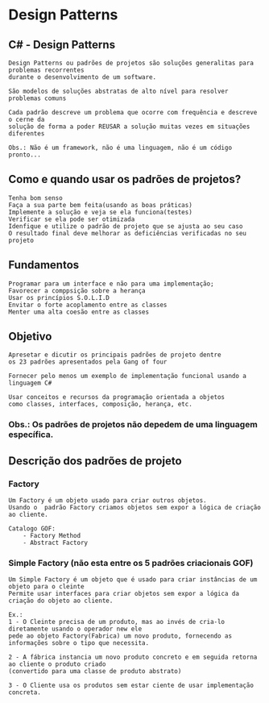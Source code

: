 # Design Patterns
## C# - Design Patterns

    Design Patterns ou padrões de projetos são soluções generalitas para problemas recorrentes 
    durante o desenvolvimento de um software.

    São modelos de soluções abstratas de alto nível para resolver problemas comuns 

    Cada padrão descreve um problema que ocorre com frequência e descreve o cerne da 
    solução de forma a poder REUSAR a solução muitas vezes em situações diferentes

    Obs.: Não é um framework, não é uma linguagem, não é um código pronto...

## Como e quando usar os padrões de projetos?
    
    Tenha bom senso
    Faça a sua parte bem feita(usando as boas práticas)
    Implemente a solução e veja se ela funciona(testes)
    Verificar se ela pode ser otimizada
    Idenfique e utilize o padrão de projeto que se ajusta ao seu caso
    O resultado final deve melhorar as deficiências verificadas no seu projeto

## Fundamentos

    Programar para um interface e não para uma implementação;
    Favorecer a comppsição sobre a herança
    Usar os princípios S.O.L.I.D
    Envitar o forte acoplamento entre as classes
    Menter uma alta coesão entre as classes

## Objetivo

    Apresetar e dicutir os principais padrões de projeto dentre 
    os 23 padrões apresentados pela Gang of four

    Fornecer pelo menos um exemplo de implementação funcional usando a linguagem C#

    Usar conceitos e recursos da programação orientada a objetos 
    como classes, interfaces, composição, herança, etc.

### Obs.: Os padrões de projetos não depedem de uma linguagem específica.

## Descrição dos padrões de projeto

### Factory
    
    Um Factory é um objeto usado para criar outros objetos.
    Usando o  padrão Factory criamos objetos sem expor a lógica de criação ao cliente.

    Catalogo GOF:
        - Factory Method
        - Abstract Factory

### Simple Factory (não esta entre os 5 padrões criacionais GOF)

    Um Simple Factory é um objeto que é usado para criar instâncias de um objeto para o cleinte
    Permite usar interfaces para criar objetos sem expor a lógica da criação do objeto ao cliente.

    Ex.:
    1 - O Cleinte precisa de um produto, mas ao invés de cria-lo diretamente usando o operador new ele 
    pede ao objeto Factory(Fabrica) um novo produto, fornecendo as informações sobre o tipo que necessita.

    2 - A fábrica instancia um novo produto concreto e em seguida retorna ao cliente o produto criado 
    (convertido para uma classe de produto abstrato)

    3 - O Cliente usa os produtos sem estar ciente de usar implementação concreta.
